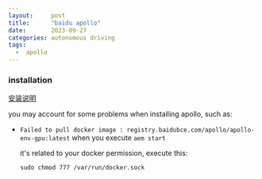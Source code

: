 ```yaml
---
layout:     post
title:      "baidu apollo"
date:       2023-09-27
categories: autonomous driving
tags:  
  -  apollo
---
```


### installation

[安装说明](https://apollo.baidu.com/community/Apollo-Homepage-Document/Apollo_Doc_CN_8_0?doc=%2F%25E5%25AE%2589%25E8%25A3%2585%25E8%25AF%25B4%25E6%2598%258E%2F%25E8%25BD%25AF%25E4%25BB%25B6%25E5%258C%2585%25E5%25AE%2589%25E8%25A3%2585%2F%25E8%25BD%25AF%25E4%25BB%25B6%25E5%258C%2585%25E5%25AE%2589%25E8%25A3%2585%2F)

you may account for some problems when installing apollo, such as:

- `Failed to pull docker image : registry.baidubce.com/apollo/apollo-env-gpu:latest` when you execute `aem start`

	it's related to your docker permission, execute this:
	```shell
	sudo chmod 777 /var/run/docker.sock
	```
